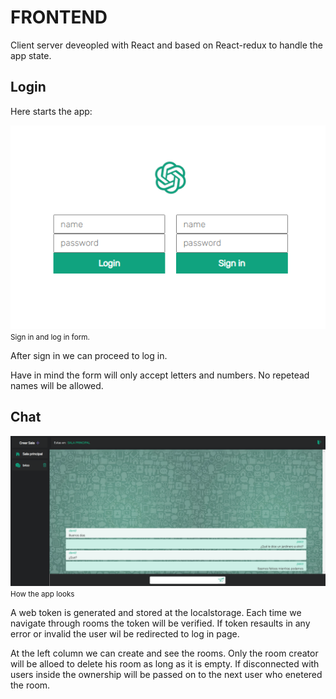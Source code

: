 # FRONTEND

Client server deveopled with React and based on React-redux to handle the app state.

## Login

Here starts the app:

![Formulari d'inici de sessió](./src/img/readme_login.png)
<small>Sign in and log in form.</small>

After sign in we can proceed to log in.

Have in mind the form will only accept letters and numbers. No repetead names will be allowed.

## Chat

![Formulari d'inici de sessió](./src/img/msg_room.png)
<small>How the app looks</small>

A web token is generated and stored at the localstorage. Each time we navigate through rooms the token will be verified.
If token resaults in any error or invalid the user wil be redirected to log in page.

At the left column we can create and see the rooms.
Only the room creator will be alloed to delete his room as long as it is empty. If disconnected with users inside
the ownership will be passed on to the next user who enetered the room.

